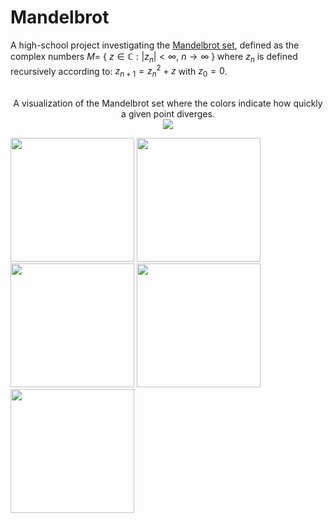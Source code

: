 # Mandelbrot

A high-school project investigating the [Mandelbrot set](https://en.wikipedia.org/wiki/Mandelbrot_set), defined as the complex numbers $M =$ { $z \in \mathbb{C} : |z_n| < \infty,$ $n \rightarrow \infty$ } where $z_n$ is defined recursively according to: $z_{n+1} = z_n^2 + z$ with $z_0 = 0$.

<br/>
<div align="center">
  A visualization of the Mandelbrot set where the colors indicate how quickly a given point diverges.
</div>
<div align="center">
  <image src="src/images/Mandelbrot.png"></image>
</div>
<p float="left">
  <image src="src/images/Blue.png" width="198"/>
  <image src="src/images/Green.png" width="198"/>
  <image src="src/images/Cyan.png" width="198"/>
  <image src="src/images/Spiral.png" width="198"/>
  <image src="src/images/Pink.png" width="198"/>
</p>
